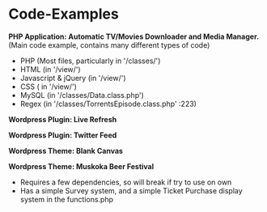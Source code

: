 Code-Examples
=============

**PHP Application: Automatic TV/Movies Downloader and Media Manager.**  
(Main code example, contains many different types of code)
  * PHP (Most files, particularly in '/classes/')
  * HTML (in '/view/')
  * Javascript & jQuery (in '/view/')
  * CSS ( in '/view/')
  * MySQL (in '/classes/Data.class.php')
  * Regex (in '/classes/TorrentsEpisode.class.php' :223)

**Wordpress Plugin: Live Refresh**

**Wordpress Plugin: Twitter Feed**

**Wordpress Theme: Blank Canvas**

**Wordpress Theme: Muskoka Beer Festival**  
  * Requires a few dependencies, so will break if try to use on own
  * Has a simple Survey system, and a simple Ticket Purchase display system in the functions.php 
